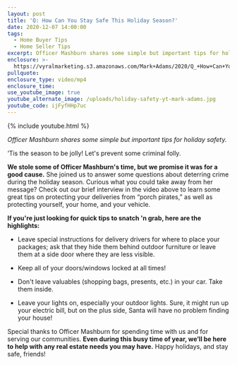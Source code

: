 ```yaml
---
layout: post
title: 'Q: How Can You Stay Safe This Holiday Season?'
date: 2020-12-07 14:00:00
tags:
  - Home Buyer Tips
  - Home Seller Tips
excerpt: Officer Mashburn shares some simple but important tips for holiday safety.
enclosure: >-
  https://vyralmarketing.s3.amazonaws.com/Mark+Adams/2020/Q_+How+Can+You+Stay+Safe+This+Holiday+Season_.mp4
pullquote:
enclosure_type: video/mp4
enclosure_time:
use_youtube_image: true
youtube_alternate_image: /uploads/holiday-safety-yt-mark-adams.jpg
youtube_code: ijFyfHHp7uc
---
```

{% include youtube.html %}

*Officer Mashburn shares some simple but important tips for holiday safety.*

‘Tis the season to be jolly\! Let's prevent some criminal folly.

**We stole some of Officer Mashburn's time, but we promise it was for a good cause.** She joined us to answer some questions about deterring crime during the holiday season. Curious what you could take away from her message? Check out our brief interview in the video above to learn some great tips on protecting your deliveries from “porch pirates,” as well as protecting yourself, your home, and your vehicle.

**If you're just looking for quick tips to snatch 'n grab, here are the highlights:**

* Leave special instructions for delivery drivers for where to place your packages; ask that they hide them behind outdoor furniture or leave them at a side door where they are less visible.

* Keep all of your doors/windows locked at all times\!&nbsp;

* Don't leave valuables (shopping bags, presents, etc.) in your car. Take them inside.

* Leave your lights on, especially your outdoor lights. Sure, it might run up your electric bill, but on the plus side, Santa will have no problem finding your house\!

Special thanks to Officer Mashburn for spending time with us and for serving our communities. **Even during this busy time of year, we’ll be here to help with any real estate needs you may have.** Happy holidays, and stay safe, friends\!

